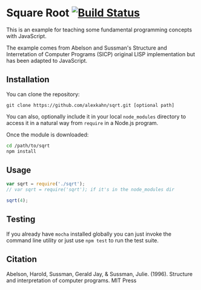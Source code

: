Square Root [![Build Status](https://travis-ci.org/alexkahn/sqrt.svg)](https://travis-ci.org/alexkahn/sqrt)
============

This is an example for teaching some fundamental programming concepts
with JavaScript.

The example comes from Abelson and Sussman's Structure and Interretation
of Computer Programs (SICP) original LISP implementation but has been
adapted to JavaScript.

## Installation

You can clone the repository:

```
git clone https://github.com/alexkahn/sqrt.git [optional path]
```

You can also, optionally include it in your local `node_modules` directory
to access it in a natural way from `require` in a Node.js program.

Once the module is downloaded:

```sh
cd /path/to/sqrt
npm install
```

## Usage

```js
var sqrt = require('./sqrt');
// var sqrt = require('sqrt'); if it's in the node_modules dir

sqrt(4);
```

## Testing

If you already have `mocha` installed globally you can just invoke the
command line utility or just use `npm test` to run the test suite.

## Citation
Abelson, Harold, Sussman, Gerald Jay, & Sussman, Julie. (1996). Structure and interpretation of computer programs. MIT Press
